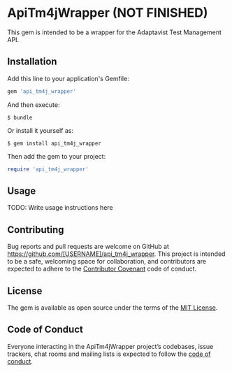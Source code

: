 # ApiTm4jWrapper (NOT FINISHED)

This gem is intended to be a wrapper for the Adaptavist Test Management API.

## Installation

Add this line to your application's Gemfile:

```ruby
gem 'api_tm4j_wrapper'
```

And then execute:

    $ bundle

Or install it yourself as:

    $ gem install api_tm4j_wrapper
    
Then add the gem to your project:

```ruby
require 'api_tm4j_wrapper'
```    

## Usage

TODO: Write usage instructions here

## Contributing

Bug reports and pull requests are welcome on GitHub at https://github.com/[USERNAME]/api_tm4j_wrapper. This project is intended to be a safe, welcoming space for collaboration, and contributors are expected to adhere to the [Contributor Covenant](http://contributor-covenant.org) code of conduct.

## License

The gem is available as open source under the terms of the [MIT License](https://opensource.org/licenses/MIT).

## Code of Conduct

Everyone interacting in the ApiTm4jWrapper project’s codebases, issue trackers, chat rooms and mailing lists is expected to follow the [code of conduct](https://github.com/[USERNAME]/api_tm4j_wrapper/blob/master/CODE_OF_CONDUCT.md).
